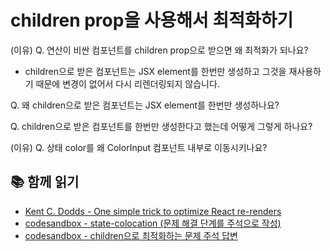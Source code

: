 # children prop을 사용해서 최적화하기

(이유) Q. 연산이 비싼 컴포넌트를 children prop으로 받으면 왜 최적화가 되나요?

- children으로 받은 컴포넌트는 JSX element를 한번만 생성하고 그것을 재사용하기 때문에 변경이 없어서 다시 리렌더링되지 않습니다.

Q. 왜 children으로 받은 컴포넌트는 JSX element를 한번만 생성하나요?

Q. children으로 받은 컴포넌트를 한번만 생성한다고 했는데 어떻게 그렇게 하나요?

(이유) Q. 상태 color를 왜 ColorInput 컴포넌트 내부로 이동시키나요?

## 📚 함께 읽기

- [Kent C. Dodds - One simple trick to optimize React re-renders](https://kentcdodds.com/blog/optimize-react-re-renders)
- [codesandbox - state-colocation (문제 해결 단계를 주석으로 작성)](https://codesandbox.io/s/state-colocation-munje-haegyeol-dangyereul-juseogeuro-jagseong-95nnbk)
- [codesandbox - children으로 최적화하는 문제 주석 답변](https://codesandbox.io/s/childreneuro-coejeoghwahaneun-munje-juseog-dabbyeon-6cdd8r)
